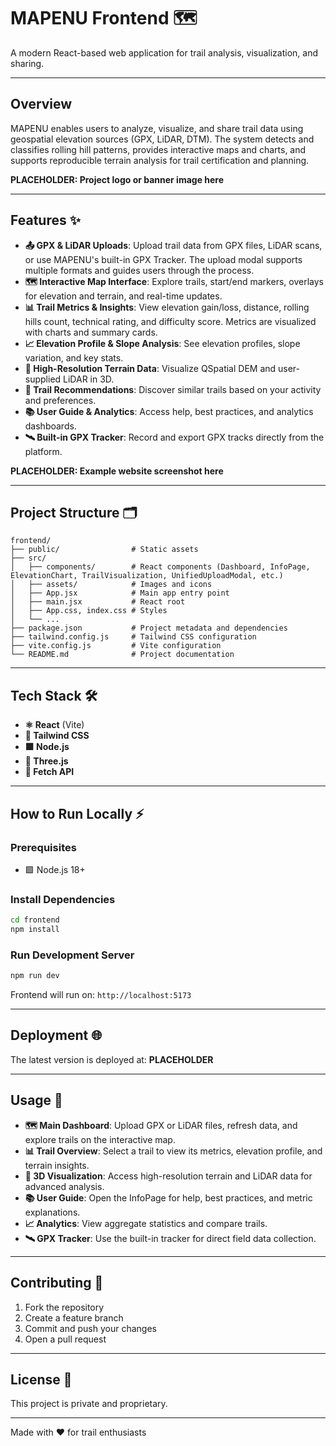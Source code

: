 
# MAPENU Frontend 🗺️

A modern React-based web application for trail analysis, visualization, and sharing.

---

## Overview

MAPENU enables users to analyze, visualize, and share trail data using geospatial elevation sources (GPX, LiDAR, DTM). The system detects and classifies rolling hill patterns, provides interactive maps and charts, and supports reproducible terrain analysis for trail certification and planning.

**PLACEHOLDER: Project logo or banner image here**

---

## Features ✨

- **📤 GPX & LiDAR Uploads**: Upload trail data from GPX files, LiDAR scans, or use MAPENU's built-in GPX Tracker. The upload modal supports multiple formats and guides users through the process.
- **🗺️ Interactive Map Interface**: Explore trails, start/end markers, overlays for elevation and terrain, and real-time updates.
- **📊 Trail Metrics & Insights**: View elevation gain/loss, distance, rolling hills count, technical rating, and difficulty score. Metrics are visualized with charts and summary cards.
- **📈 Elevation Profile & Slope Analysis**: See elevation profiles, slope variation, and key stats.
- **🌄 High-Resolution Terrain Data**: Visualize QSpatial DEM and user-supplied LiDAR in 3D.
- **🧭 Trail Recommendations**: Discover similar trails based on your activity and preferences.
- **📚 User Guide & Analytics**: Access help, best practices, and analytics dashboards.
- **🛰️ Built-in GPX Tracker**: Record and export GPX tracks directly from the platform.

**PLACEHOLDER: Example website screenshot here**

---

## Project Structure 🗂️

```
frontend/
├── public/                # Static assets
├── src/
│   ├── components/        # React components (Dashboard, InfoPage, ElevationChart, TrailVisualization, UnifiedUploadModal, etc.)
│   ├── assets/            # Images and icons
│   ├── App.jsx            # Main app entry point
│   ├── main.jsx           # React root
│   ├── App.css, index.css # Styles
│   └── ...
├── package.json           # Project metadata and dependencies
├── tailwind.config.js     # Tailwind CSS configuration
├── vite.config.js         # Vite configuration
└── README.md              # Project documentation
```

---

## Tech Stack 🛠️

- **⚛️ React** (Vite)
- **🎨 Tailwind CSS**
- **🟩 Node.js**
- **🔺 Three.js**
- **🔗 Fetch API**

---

## How to Run Locally ⚡

### Prerequisites
- 🟩 Node.js 18+

### Install Dependencies
```bash
cd frontend
npm install
```

### Run Development Server
```bash
npm run dev
```
Frontend will run on: `http://localhost:5173`

---

## Deployment 🌐

The latest version is deployed at: **PLACEHOLDER**

---

## Usage 🚀

- **🗺️ Main Dashboard**: Upload GPX or LiDAR files, refresh data, and explore trails on the interactive map.
- **📊 Trail Overview**: Select a trail to view its metrics, elevation profile, and terrain insights.
- **🌄 3D Visualization**: Access high-resolution terrain and LiDAR data for advanced analysis.
- **📚 User Guide**: Open the InfoPage for help, best practices, and metric explanations.
- **📈 Analytics**: View aggregate statistics and compare trails.
- **🛰️ GPX Tracker**: Use the built-in tracker for direct field data collection.

---

## Contributing 🤝

1. Fork the repository
2. Create a feature branch
3. Commit and push your changes
4. Open a pull request

---

## License 📄
This project is private and proprietary.

---

Made with ❤️ for trail enthusiasts
